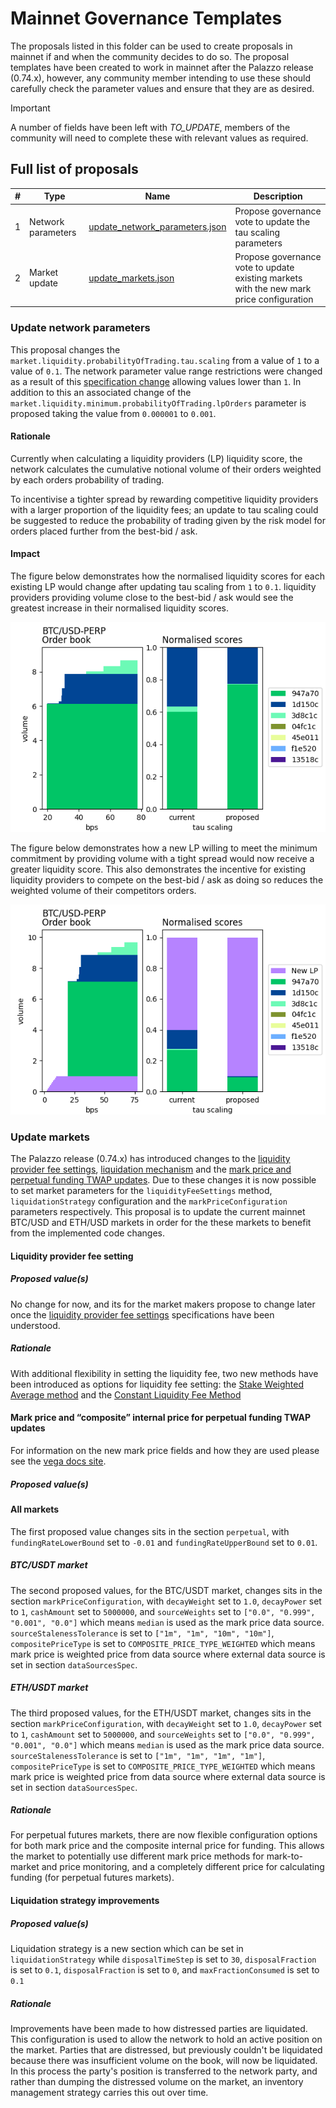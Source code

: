 # Mainnet Governance Templates

The proposals listed in this folder can be used to create proposals in mainnet if and when the community decides to do so. The proposal templates have been created to work in mainnet after the Palazzo release (0.74.x), however, any community member intending to use these should carefully check the parameter values and ensure that they are as desired.

> [!IMPORTANT]
> A number of fields have been left with *TO_UPDATE*, members of the community will need to complete these with relevant values as required.


## Full list of proposals

  | #   | Type           | Name                        | Description |
  | --- | -------------- |---------------------------- |----------- |
  | 1   | Network parameters  | [update_network_parameters.json](./update_network_parameters.json)     | Propose governance vote to update the tau scaling parameters      |
  | 2   | Market update | [update_markets.json](./update_markets.json)   | Propose governance vote to update existing markets with the new mark price configuration  |


### Update network parameters

This proposal changes the `market.liquidity.probabilityOfTrading.tau.scaling` from a value of `1` to a value of `0.1`. The network parameter value range restrictions were changed as a result of this [specification change](https://github.com/vegaprotocol/specs/pull/2134/files) allowing values lower than `1`. In addition to this an associated change of the `market.liquidity.minimum.probabilityOfTrading.lpOrders` parameter is proposed taking the value from `0.000001` to `0.001`.

#### Rationale

Currently when calculating a liquidity providers (LP) liquidity score, the network calculates the cumulative notional volume of their orders weighted by each orders probability of trading.

To incentivise a tighter spread by rewarding competitive liquidity providers with a larger proportion of the liquidity fees; an update to tau scaling could be suggested to reduce the probability of trading given by the risk model for orders placed further from the best-bid / ask.


#### Impact

The figure below demonstrates how the normalised liquidity scores for each existing LP would change after updating tau scaling from `1` to `0.1`. liquidity providers providing volume close to the best-bid / ask would see the greatest increase in their normalised liquidity scores.

![normalised liquidity scores](./btcusd_liquidity_scores_1.png)

The figure below demonstrates how a new LP willing to meet the minimum commitment by providing volume with a tight spread would now receive a greater liquidity score. This also demonstrates the incentive for existing liquidity providers to compete on the best-bid / ask as doing so reduces the weighted volume of their competitors orders.

![minimum commitment](./btcusd_liquidity_scores_2.png)

### Update markets

The Palazzo release (0.74.x) has introduced changes to the [liquidity provider fee settings](https://github.com/vegaprotocol/roadmap/issues/81), [liquidation mechanism](https://github.com/vegaprotocol/roadmap/issues/85) and the [mark price and perpetual funding TWAP updates](https://github.com/vegaprotocol/roadmap/issues/89). Due to these changes it is now possible to set market parameters for the `liquidityFeeSettings` method, `liquidationStrategy` configuration and the `markPriceConfiguration` parameters respectively. This proposal is to update the current mainnet BTC/USD and ETH/USD markets in order for the these markets to benefit from the implemented code changes.

#### Liquidity provider fee setting

##### Proposed value(s)

No change for now, and its for the market makers propose to change later once the [liquidity provider fee settings](https://github.com/vegaprotocol/roadmap/issues/81) specifications have been understood.

##### Rationale

With additional flexibility in setting the liquidity fee, two new methods have been introduced as options for liquidity fee setting: the [Stake Weighted Average method](https://github.com/vegaprotocol/specs/blob/palazzo/protocol/0042-LIQF-setting_fees_and_rewarding_lps.md#stake-weighted-average-method-for-setting-the-liquidity-fee-factor) and the [Constant Liquidity Fee Method](https://github.com/vegaprotocol/specs/blob/palazzo/protocol/0042-LIQF-setting_fees_and_rewarding_lps.md#constant-liquidity-fee-method)

#### Mark price and “composite” internal price for perpetual funding TWAP updates

For information on the new mark price fields and how they are used please see the [vega docs site](https://docs.vega.xyz/testnet/tutorials/proposals/new-perpetuals-market#mark-price-configuration).

##### Proposed value(s)

#### All markets

The first proposed value changes sits in the section `perpetual`, with `fundingRateLowerBound` set to `-0.01` and `fundingRateUpperBound` set to `0.01`.

##### BTC/USDT market

The second proposed values, for the BTC/USDT market, changes sits in the section `markPriceConfiguration`, with `decayWeight` set to `1.0`, `decayPower` set to `1`, `cashAmount` set to `5000000`, and `sourceWeights` set to `["0.0", "0.999", "0.001", "0.0"]` which means `median` is used as the mark price data source. `sourceStalenessTolerance` is set to `["1m", "1m", "10m", "10m"]`, `compositePriceType` is set to `COMPOSITE_PRICE_TYPE_WEIGHTED` which means mark price is weighted price from data source where external data source is set in section `dataSourcesSpec`.


##### ETH/USDT market

The third proposed values, for the ETH/USDT market, changes sits in the section `markPriceConfiguration`, with `decayWeight` set to `1.0`, `decayPower` set to `1`, `cashAmount` set to `5000000`, and `sourceWeights` set to `["0.0", "0.999", "0.001", "0.0"]` which means `median` is used as the mark price data source. `sourceStalenessTolerance` is set to `["1m", "1m", "1m", "1m"]`, `compositePriceType` is set to `COMPOSITE_PRICE_TYPE_WEIGHTED` which means mark price is weighted price from data source where external data source is set in section `dataSourcesSpec`.


##### Rationale

For perpetual futures markets, there are now flexible configuration options for both mark price and the composite internal price for funding. This allows the market to potentially use different mark price methods for mark-to-market and price monitoring, and a completely different price for calculating funding (for perpetual futures markets).

#### Liquidation strategy improvements

##### Proposed value(s)

Liquidation strategy is a new section which can be set in `liquidationStrategy` while `disposalTimeStep` is set to `30`, `disposalFraction` is set to `0.1`, `disposalFraction` is set to `0`, and `maxFractionConsumed` is set to `0.1`

##### Rationale

Improvements have been made to how distressed parties are liquidated. This configuration is used to allow the network to hold an active position on the market. Parties that are distressed, but previously couldn't be liquidated because there was insufficient volume on the book, will now be liquidated. In this process the party's position is transferred to the network party, and rather than dumping the distressed volume on the market, an inventory management strategy carries this out over time.
